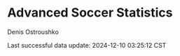 # Advanced Soccer Statistics
Denis Ostroushko

<!-- gfm -->

Last successful data update: 2024-12-10 03:25:12 CST
